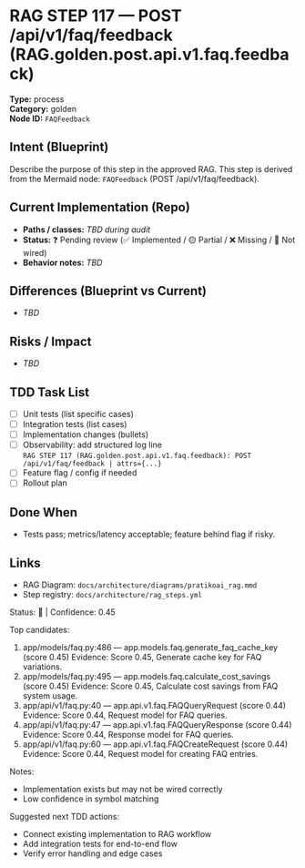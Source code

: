 # RAG STEP 117 — POST /api/v1/faq/feedback (RAG.golden.post.api.v1.faq.feedback)

**Type:** process  
**Category:** golden  
**Node ID:** `FAQFeedback`

## Intent (Blueprint)
Describe the purpose of this step in the approved RAG. This step is derived from the Mermaid node: `FAQFeedback` (POST /api/v1/faq/feedback).

## Current Implementation (Repo)
- **Paths / classes:** _TBD during audit_
- **Status:** ❓ Pending review (✅ Implemented / 🟡 Partial / ❌ Missing / 🔌 Not wired)
- **Behavior notes:** _TBD_

## Differences (Blueprint vs Current)
- _TBD_

## Risks / Impact
- _TBD_

## TDD Task List
- [ ] Unit tests (list specific cases)
- [ ] Integration tests (list cases)
- [ ] Implementation changes (bullets)
- [ ] Observability: add structured log line  
  `RAG STEP 117 (RAG.golden.post.api.v1.faq.feedback): POST /api/v1/faq/feedback | attrs={...}`
- [ ] Feature flag / config if needed
- [ ] Rollout plan

## Done When
- Tests pass; metrics/latency acceptable; feature behind flag if risky.

## Links
- RAG Diagram: `docs/architecture/diagrams/pratikoai_rag.mmd`
- Step registry: `docs/architecture/rag_steps.yml`


<!-- AUTO-AUDIT:BEGIN -->
Status: 🔌  |  Confidence: 0.45

Top candidates:
1) app/models/faq.py:486 — app.models.faq.generate_faq_cache_key (score 0.45)
   Evidence: Score 0.45, Generate cache key for FAQ variations.
2) app/models/faq.py:495 — app.models.faq.calculate_cost_savings (score 0.45)
   Evidence: Score 0.45, Calculate cost savings from FAQ system usage.
3) app/api/v1/faq.py:40 — app.api.v1.faq.FAQQueryRequest (score 0.44)
   Evidence: Score 0.44, Request model for FAQ queries.
4) app/api/v1/faq.py:47 — app.api.v1.faq.FAQQueryResponse (score 0.44)
   Evidence: Score 0.44, Response model for FAQ queries.
5) app/api/v1/faq.py:60 — app.api.v1.faq.FAQCreateRequest (score 0.44)
   Evidence: Score 0.44, Request model for creating FAQ entries.

Notes:
- Implementation exists but may not be wired correctly
- Low confidence in symbol matching

Suggested next TDD actions:
- Connect existing implementation to RAG workflow
- Add integration tests for end-to-end flow
- Verify error handling and edge cases
<!-- AUTO-AUDIT:END -->